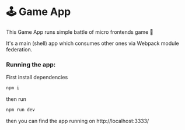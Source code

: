 # 🕹️ Game App

This Game App runs simple battle of micro frontends game 🙂

It's a main (shell) app which consumes other ones via Webpack module federation.

### Running the app:

First install dependencies

```sh
npm i
```

then run

```sh
npm run dev
```

then you can find the app running on http://localhost:3333/
